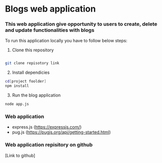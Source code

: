 # Blogs web application

### This web application give opportunity to users to create, delete and update functionalities with blogs

To run this application locally you have to follow below steps:

1. Clone this repository
```bash

git clone repisotory link
```

2. Install dependicies
```bash
cd[project foolder]
npm install
```

3. Run the blog application
```bash
node app.js
``` 

### Web application
- express.js (https://expressjs.com/)
- pug.js (https://pugjs.org/api/getting-started.html)

### Web application repisitory on github
[Link to github]